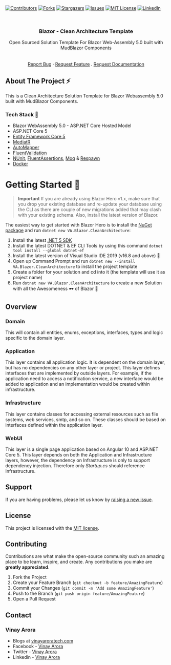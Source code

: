 ﻿﻿<!-- PROJECT SHIELDS -->

[![Contributors][contributors-shield]][contributors-url]
[![Forks][forks-shield]][forks-url]
[![Stargazers][stars-shield]][stars-url]
[![Issues][issues-shield]][issues-url]
[![MIT License][license-shield]][license-url]
[![LinkedIn][linkedin-shield]][linkedin-url]

[contributors-shield]: https://img.shields.io/github/contributors/vinaykarora/BlazorCleanArchitecture.svg?style=flat-square
[contributors-url]: https://github.com/vinaykarora/BlazorCleanArchitecture/graphs/contributors
[forks-shield]: https://img.shields.io/github/forks/vinaykarora/BlazorCleanArchitecture?style=flat-square
[forks-url]: https://github.com/vinaykarora/BlazorCleanArchitecture/network/members
[stars-shield]: https://img.shields.io/github/stars/vinaykarora/BlazorCleanArchitecture.svg?style=flat-square
[stars-url]: https://img.shields.io/github/stars/vinaykarora/BlazorCleanArchitecture?style=flat-square
[issues-shield]: https://img.shields.io/github/issues/vinaykarora/BlazorCleanArchitecture?style=flat-square
[issues-url]: https://github.com/vinaykarora/BlazorCleanArchitecture/issues
[license-shield]: https://img.shields.io/github/license/vinaykarora/BlazorCleanArchitecture?style=flat-square
[license-url]: https://github.com/vinaykarora/BlazorCleanArchitecture/blob/master/LICENSE
[linkedin-shield]: https://img.shields.io/badge/-LinkedIn-black.svg?style=flat-square&logo=linkedin&colorB=555
[linkedin-url]: https://www.linkedin.com/in/vinaykarora/

<!-- PROJECT LOGO -->
<br />
<p align="center">
  <a href="https://github.com/vinaykarora/BlazorCleanArchitecture">
  </a>
  <h3 align="center">Blazor - Clean Architecture Template</h3>
  <p align="center">
    Open Sourced Solution Template For Blazor Web-Assembly 5.0 built with MudBlazor Components
    <br />
    <br />
    <br />
    <a href="https://github.com/vinaykarora/BlazorCleanArchitecture/issues">Report Bug</a>
    ·
    <a href="https://github.com/vinaykarora/BlazorCleanArchitecture/issues">Request Feature</a>
    .
    <a href="https://github.com/vinaykarora/BlazorCleanArchitecture/issues">Request Documentation</a>
  </p>
</p>

## About The Project :zap:

This is a Clean Architecture Solution Template for Blazor Webassembly 5.0 built with MudBlazor Components.

### Tech Stack :muscle:

* Blazor WebAssembly 5.0 - ASP.NET Core Hosted Model
* ASP.NET Core 5
* [Entity Framework Core 5](https://docs.microsoft.com/en-us/ef/core/)
* [MediatR](https://github.com/jbogard/MediatR)
* [AutoMapper](https://automapper.org/)
* [FluentValidation](https://fluentvalidation.net/)
* [NUnit](https://nunit.org/), [FluentAssertions](https://fluentassertions.com/), [Moq](https://github.com/moq) & [Respawn](https://github.com/jbogard/Respawn)
* [Docker](https://www.docker.com/)

# Getting Started 🦸

> **Important**
> If you are already using Blazor Hero v1.x, make sure that you drop your existing database and re-update your database using the CLI as there are couple of new migrations added that may clash with your existing schema. Also, install the latest version of Blazor.

The easiest way to get started with Blazor Hero is to install the [NuGet package](https://www.nuget.org/packages/VA.Blazor.CleanArchitecture/) and run `dotnet new VA.Blazor.CleanArchitecture`:

1. Install the latest [.NET 5 SDK](https://dotnet.microsoft.com/download/dotnet/5.0)
2. Install the latest DOTNET & EF CLI Tools by using this command `dotnet tool install --global dotnet-ef`
3. Install the latest version of Visual Studio IDE 2019 (v16.8 and above) 🚀
4. Open up Command Prompt and run `dotnet new --install VA.Blazor.CleanArchitecture` to install the project template
5. Create a folder for your solution and cd into it (the template will use it as project name)
6. Run `dotnet new VA.Blazor.CleanArchitecture` to create a new Solution with all the Awesomeness 🕶️ of Blazor 🦸

## Overview

### Domain

This will contain all entities, enums, exceptions, interfaces, types and logic specific to the domain layer.

### Application

This layer contains all application logic. It is dependent on the domain layer, but has no dependencies on any other layer or project. This layer defines interfaces that are implemented by outside layers. For example, if the application need to access a notification service, a new interface would be added to application and an implementation would be created within infrastructure.

### Infrastructure

This layer contains classes for accessing external resources such as file systems, web services, smtp, and so on. These classes should be based on interfaces defined within the application layer.

### WebUI

This layer is a single page application based on Angular 10 and ASP.NET Core 5. This layer depends on both the Application and Infrastructure layers, however, the dependency on Infrastructure is only to support dependency injection. Therefore only *Startup.cs* should reference Infrastructure.

## Support

If you are having problems, please let us know by [raising a new issue](https://github.com/vinaykarora/payment-processor/issues/new/choose).

## License

This project is licensed with the [MIT license](LICENSE).

## Contributing

Contributions are what make the open-source community such an amazing place to be learn, inspire, and create. Any contributions you make are **greatly appreciated**.

1. Fork the Project
2. Create your Feature Branch (`git checkout -b feature/AmazingFeature`)
3. Commit your Changes (`git commit -m 'Add some AmazingFeature'`)
4. Push to the Branch (`git push origin feature/AmazingFeature`)
5. Open a Pull Request

## Contact

### Vinay Arora

- Blogs at [vinayaroratech.com](https://www.vinayaroratech.com)
- Facebook - [Vinay Arora](https://www.facebook.com/vinayaroratech/)
- Twitter - [Vinay Arora](https://twitter.com/vinaroar)
- Linkedin - [Vinay Arora](https://www.linkedin.com/in/vinuarora/)

<a href="https://www.buymeacoffee.com/vinayarora" target="_blank"></a>
